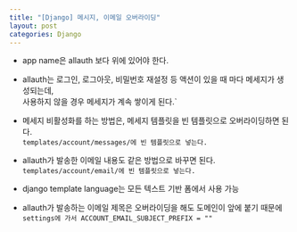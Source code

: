 ```yaml
---
title: "[Django] 메시지, 이메일 오버라이딩"
layout: post
categories: Django
---
```


- app name은 allauth 보다 위에 있어야 한다.


- allauth는 로그인, 로그아웃, 비밀번호 재설정 등 액션이 있을 때 마다 메세지가 생성되는데, <br/>
사용하지 않을 경우 메세지가 계속 쌓이게 된다.`


- 메세지 비활성화를 하는 방법은, 메세지 템플릿을 빈 템플릿으로 오버라이딩하면 된다. <br/>
`templates/account/messages/에 빈 템플릿으로 넣는다.`


- allauth가 발송한 이메일 내용도 같은 방법으로 바꾸면 된다. <br/>
`templates/account/email/에 빈 템플릿으로 넣는다.`


- django template language는 모든 텍스트 기반 폼에서 사용 가능


- allauth가 발송하는 이메일 제목은 오버라이딩을 해도 도메인이 앞에 붙기 때문에 <br/>
`settings에 가서 ACCOUNT_EMAIL_SUBJECT_PREFIX = ""`
